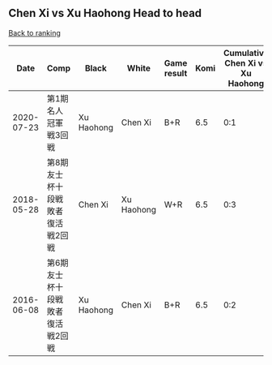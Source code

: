 ## Chen Xi vs Xu Haohong Head to head

[Back to ranking](../../index.md)




| **Date** | **Comp** | **Black** | **White** | **Game result** | **Komi** | **Cumulative Chen Xi vs Xu Haohong** | **Chen Xi streak** | **Xu Haohong streak** | 
| --- | --- | --- | --- | --- | --- | --- | --- | --- |
| 2020-07-23 | 第1期名人冠軍戦3回戦 | Xu Haohong | Chen Xi | B+R | 6.5 | 0:1 | 0 | 1 | 
| 2018-05-28 | 第8期友士杯十段戦敗者復活戦2回戦 | Chen Xi | Xu Haohong | W+R | 6.5 | 0:3 | 0 | 3 | 
| 2016-06-08 | 第6期友士杯十段戦敗者復活戦2回戦 | Xu Haohong | Chen Xi | B+R | 6.5 | 0:2 | 0 | 2 |




